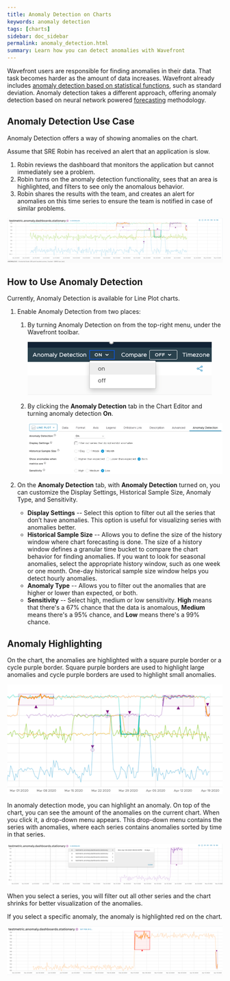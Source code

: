 ```yaml
---
title: Anomaly Detection on Charts
keywords: anomaly detection
tags: [charts]
sidebar: doc_sidebar
permalink: anomaly_detection.html
summary: Learn how you can detect anomalies with Wavefront
---
```


Wavefront users are responsible for finding anomalies in their data. That task becomes harder as the amount of data increases. Wavefront already includes [anomaly detection based on statistical functions](query_language_statistical_functions_anomalies.html), such as standard deviation. Anomaly detection takes a different approach, offering anomaly detection based on neural network powered [forecasting](ts_nnforecast.html) methodology.


## Anomaly Detection Use Case

Anomaly Detection offers a way of showing anomalies on the chart.

Assume that SRE Robin has received an alert that an application is slow.

1. Robin reviews the dashboard that monitors the application but cannot immediately see a problem.
2. Robin turns on the anomaly detection functionality, sees that an area is highlighted, and filters to see only the anomalous behavior.
3. Robin shares the results with the team, and creates an alert for anomalies on this time series to ensure the team is notified in case of similar problems.

![anomaly intro](images/anomaly_simple.png)

## How to Use Anomaly Detection

Currently, Anomaly Detection is available for Line Plot charts.

1. Enable Anomaly Detection from two places:

   1. By turning Anomaly Detection on from the top-right menu, under the Wavefront toolbar.

      ![Turn on anomaly detection from the Wavefront toolbar](images/turn-on-anomaly-detection-toolbar.png)
   
   2. By clicking the **Anomaly Detection** tab in the Chart Editor and turning anomaly detection **On**.
  
      ![Anomaly detection tab is selected from in the Chart Editor](images/anomaly-detection-tab.png)


2. On the **Anomaly Detection** tab, with **Anomaly Detection** turned on, you can customize the Display Settings, Historical Sample Size, Anomaly Type, and Sensitivity. 

   * **Display Settings** -- Select this option to filter out all the series that don’t have anomalies. 
       This option is useful for visualizing series with anomalies better.
   * **Historical Sample Size** -- Allows you to define the size of the history window where chart forecasting is done.
       The size of a history window defines a granular time bucket to compare the chart behavior for finding anomalies. If you want to look for seasonal anomalies, select the appropriate history window, such as one week or one month. One-day historical sample size window helps you detect hourly anomalies.
   *  **Anomaly Type** -- Allows you to filter out the anomalies that are higher or lower than expected, or both.
   *  **Sensitivity** -- Select high, medium or low sensitivity.
        **High** means that there's a 67% chance that the data is anomalous, **Medium** means there's a 95% chance, and **Low** means there's a 99% chance. 

## Anomaly Highlighting

On the chart, the anomalies are highlighted with a square purple border or a cycle purple border. Square purple borders are used to highlight large anomalies and  cycle purple borders are used to highlight small anomalies. 

![Anomalies highlighted with square purple borders for large anomalies and cycle purple borders for the small anomalies](images/anomaly_hightlighting.png)

In anomaly detection mode, you can highlight an anomaly. On top of the chart, you can see the amount of the anomalies on the current chart. When you click it, a drop-down menu appears. This drop-down menu contains the series with anomalies, where each series contains anomalies sorted by time in that series.

![Anomaly highlighting and drop-down menu available for selecting a certain anomaly or a series.](images/single_anomaly_highlighting.png)

When you select a series, you will filter out all other series and the chart shrinks for better visualization of the anomalies.

If you select a specific anomaly, the anomaly is highlighted red on the chart. 

![Anomaly highlighted in red](images/anomaly_hightlighted_red.png)
